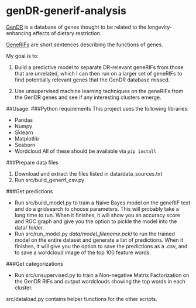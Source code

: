 # genDR-generif-analysis
[GenDR](http://genomics.senescence.info/diet/) is a database of genes thought to be related to the longevity-enhancing effects of dietary restriction. 

[GeneRIFs](https://en.wikipedia.org/wiki/GeneRIF) are short sentences describing the functions of genes.

My goal is to:

1. Build a predictive model to separate DR-relevant geneRIFs from those that are unrelated, which I can then run on a larger set of geneRIFs to find potentially relevant genes that the GenDR database missed.

2. Use unsupervised machine learning techniques on the geneRIFs from the GenDR genes and see if any interesting clusters emerge.

##Usage:
###Python requirements
This project uses the following libraries:
 - Pandas
 - Numpy
 - Sklearn
 - Matplotlib
 - Seaborn
 - Wordcloud
All of these should be available via `pip install`

###Prepare data files
1. Download and extract the files listed in data/data_sources.txt
2. Run src/build_generif_csv.py

###Get predictions
 - Run src/build_model.py to train a Naive Bayes model on the geneRIF text and do a gridsearch to choose parameters. This will probably take a long time to run. When it finishes, it will show you an accuracy score and ROC graph and give you the option to pickle the model into the data/ folder.
 - Run src/run_model.py *data/model_filename.pckl* to run the trained model on the entire dataset and generate a list of predictions. When it finishes, it will give you the option to save the predictions as a .csv, and to save a wordcloud image of the top 100 feature words.
 
###Get categorizations
 - Run src/unsupervised.py to train a Non-negative Matrix Factorization on the GenDR RIFs and output wordclouds showing the top words in each cluster. 
  
src/dataload.py contains helper functions for the other scripts.
